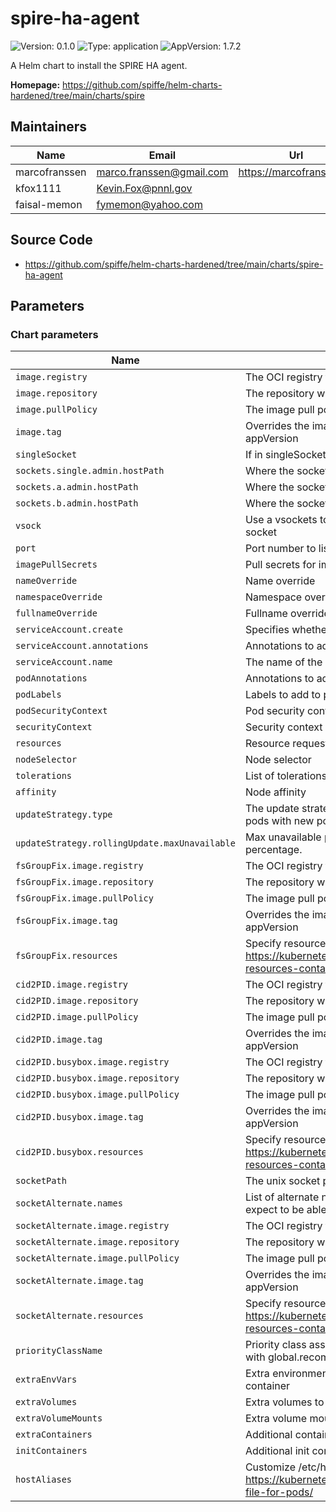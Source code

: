 # spire-ha-agent

![Version: 0.1.0](https://img.shields.io/badge/Version-0.1.0-informational?style=flat-square) ![Type: application](https://img.shields.io/badge/Type-application-informational?style=flat-square) ![AppVersion: 1.7.2](https://img.shields.io/badge/AppVersion-1.7.2-informational?style=flat-square)

A Helm chart to install the SPIRE HA agent.

**Homepage:** <https://github.com/spiffe/helm-charts-hardened/tree/main/charts/spire>

## Maintainers

| Name | Email | Url |
| ---- | ------ | --- |
| marcofranssen | <marco.franssen@gmail.com> | <https://marcofranssen.nl> |
| kfox1111 | <Kevin.Fox@pnnl.gov> |  |
| faisal-memon | <fymemon@yahoo.com> |  |

## Source Code

* <https://github.com/spiffe/helm-charts-hardened/tree/main/charts/spire-ha-agent>

<!-- The parameters section is generated using helm-docs.sh and should not be edited by hand. -->

## Parameters

### Chart parameters

| Name                                          | Description                                                                                                         | Value                                                                            |
| --------------------------------------------- | ------------------------------------------------------------------------------------------------------------------- | -------------------------------------------------------------------------------- |
| `image.registry`                              | The OCI registry to pull the image from                                                                             | `ghcr.io`                                                                        |
| `image.repository`                            | The repository within the registry                                                                                  | `spiffe/spire-ha-agent`                                                          |
| `image.pullPolicy`                            | The image pull policy                                                                                               | `IfNotPresent`                                                                   |
| `image.tag`                                   | Overrides the image tag whose default is the chart appVersion                                                       | `""`                                                                             |
| `singleSocket`                                | If in singleSocket mode, only one driver is used                                                                    | `false`                                                                          |
| `sockets.single.admin.hostPath`               | Where the sockets are on disk when in single socket mode                                                            | `/var/run/spire/agent/sockets/main/csi.spiffe.io/admin`                          |
| `sockets.a.admin.hostPath`                    | Where the sockets are on disk                                                                                       | `/var/run/spire/agent/sockets/a/csi.spiffe.io/admin`                             |
| `sockets.b.admin.hostPath`                    | Where the sockets are on disk                                                                                       | `/var/run/spire/agent/sockets/b/csi.spiffe.io/admin`                             |
| `vsock`                                       | Use a vsockets to expose the service rather then a unix socket                                                      | `false`                                                                          |
| `port`                                        | Port number to listen on                                                                                            | `999`                                                                            |
| `imagePullSecrets`                            | Pull secrets for images                                                                                             | `[]`                                                                             |
| `nameOverride`                                | Name override                                                                                                       | `""`                                                                             |
| `namespaceOverride`                           | Namespace override                                                                                                  | `""`                                                                             |
| `fullnameOverride`                            | Fullname override                                                                                                   | `""`                                                                             |
| `serviceAccount.create`                       | Specifies whether a service account should be created                                                               | `true`                                                                           |
| `serviceAccount.annotations`                  | Annotations to add to the service account                                                                           | `{}`                                                                             |
| `serviceAccount.name`                         | The name of the service account to use.                                                                             | `""`                                                                             |
| `podAnnotations`                              | Annotations to add to pods                                                                                          | `{}`                                                                             |
| `podLabels`                                   | Labels to add to pods                                                                                               | `{}`                                                                             |
| `podSecurityContext`                          | Pod security context                                                                                                | `{}`                                                                             |
| `securityContext`                             | Security context                                                                                                    | `{}`                                                                             |
| `resources`                                   | Resource requests and limits                                                                                        | `{}`                                                                             |
| `nodeSelector`                                | Node selector                                                                                                       | `{}`                                                                             |
| `tolerations`                                 | List of tolerations                                                                                                 | `[]`                                                                             |
| `affinity`                                    | Node affinity                                                                                                       | `{}`                                                                             |
| `updateStrategy.type`                         | The update strategy to use to replace existing DaemonSet pods with new pods. Can be RollingUpdate or OnDelete.      | `RollingUpdate`                                                                  |
| `updateStrategy.rollingUpdate.maxUnavailable` | Max unavailable pods during update. Can be a number or a percentage.                                                | `1`                                                                              |
| `fsGroupFix.image.registry`                   | The OCI registry to pull the image from                                                                             | `cgr.dev`                                                                        |
| `fsGroupFix.image.repository`                 | The repository within the registry                                                                                  | `chainguard/bash`                                                                |
| `fsGroupFix.image.pullPolicy`                 | The image pull policy                                                                                               | `Always`                                                                         |
| `fsGroupFix.image.tag`                        | Overrides the image tag whose default is the chart appVersion                                                       | `latest@sha256:e16830b0cc7e9e3258588fbcb82714ee67d9043221632832d7504080151bb1d2` |
| `fsGroupFix.resources`                        | Specify resource needs as per https://kubernetes.io/docs/concepts/configuration/manage-resources-containers/        | `{}`                                                                             |
| `cid2PID.image.registry`                      | The OCI registry to pull the image from                                                                             | `docker.io`                                                                      |
| `cid2PID.image.repository`                    | The repository within the registry                                                                                  | `kfox1111/misc3`                                                                 |
| `cid2PID.image.pullPolicy`                    | The image pull policy                                                                                               | `Always`                                                                         |
| `cid2PID.image.tag`                           | Overrides the image tag whose default is the chart appVersion                                                       | `cid2pid`                                                                        |
| `cid2PID.busybox.image.registry`              | The OCI registry to pull the image from                                                                             | `docker.io`                                                                      |
| `cid2PID.busybox.image.repository`            | The repository within the registry                                                                                  | `library/busybox`                                                                |
| `cid2PID.busybox.image.pullPolicy`            | The image pull policy                                                                                               | `IfNotPresent`                                                                   |
| `cid2PID.busybox.image.tag`                   | Overrides the image tag whose default is the chart appVersion                                                       | `1.36.1-uclibc`                                                                  |
| `cid2PID.busybox.resources`                   | Specify resource needs as per https://kubernetes.io/docs/concepts/configuration/manage-resources-containers/        | `{}`                                                                             |
| `socketPath`                                  | The unix socket path to the spire-agent                                                                             | `/run/spire/agent-sockets/spire-agent.sock`                                      |
| `socketAlternate.names`                       | List of alternate names for the socket that workloads might expect to be able to access in the driver mount.        | `["socket","spire-agent.sock","api.sock"]`                                       |
| `socketAlternate.image.registry`              | The OCI registry to pull the image from                                                                             | `cgr.dev`                                                                        |
| `socketAlternate.image.repository`            | The repository within the registry                                                                                  | `chainguard/bash`                                                                |
| `socketAlternate.image.pullPolicy`            | The image pull policy                                                                                               | `Always`                                                                         |
| `socketAlternate.image.tag`                   | Overrides the image tag whose default is the chart appVersion                                                       | `latest@sha256:e16830b0cc7e9e3258588fbcb82714ee67d9043221632832d7504080151bb1d2` |
| `socketAlternate.resources`                   | Specify resource needs as per https://kubernetes.io/docs/concepts/configuration/manage-resources-containers/        | `{}`                                                                             |
| `priorityClassName`                           | Priority class assigned to daemonset pods. Can be auto set with global.recommendations.priorityClassName.           | `""`                                                                             |
| `extraEnvVars`                                | Extra environment variables to be added to the Spire Agent container                                                | `[]`                                                                             |
| `extraVolumes`                                | Extra volumes to be mounted on Spire Agent pods                                                                     | `[]`                                                                             |
| `extraVolumeMounts`                           | Extra volume mounts for Spire Agent pods                                                                            | `[]`                                                                             |
| `extraContainers`                             | Additional containers to create with Spire Agent pods                                                               | `[]`                                                                             |
| `initContainers`                              | Additional init containers to create with Spire Agent pods                                                          | `[]`                                                                             |
| `hostAliases`                                 | Customize /etc/hosts file as described here https://kubernetes.io/docs/tasks/network/customize-hosts-file-for-pods/ | `[]`                                                                             |
